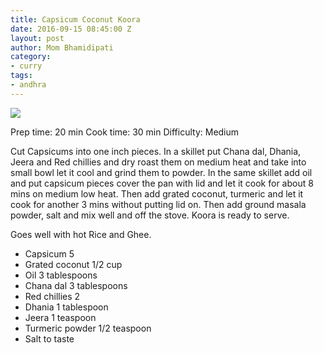```yaml
---
title: Capsicum Coconut Koora
date: 2016-09-15 08:45:00 Z
layout: post
author: Mom Bhamidipati
category:
- curry
tags:
- andhra
---
```


<img src="png/c769317da2647831507ca73563aff487.png" />

Prep time: 20 min
Cook time: 30 min
Difficulty: Medium

Cut Capsicums into one inch pieces.
In a skillet put Chana dal, Dhania, Jeera and Red chillies and dry roast them on medium heat and take into small bowl let it cool and grind them to powder.
In the same skillet add oil and put capsicum pieces cover the pan with lid and let it cook for about 8 mins on medium low heat.
Then add grated coconut, turmeric and let it cook for another 3 mins without putting lid on.
Then add ground masala powder, salt and mix well and off the stove.
Koora is ready to serve.

Goes well with hot Rice and Ghee.

<ul>
    <li>Capsicum 5</li>
    <li>Grated coconut 1/2 cup</li>
    <li>Oil 3 tablespoons</li>
    <li>Chana dal 3 tablespoons</li>
    <li>Red chillies 2</li>
    <li>Dhania 1 tablespoon</li>
    <li>Jeera 1 teaspoon</li>
    <li>Turmeric powder 1/2 teaspoon</li>
    <li>Salt to taste</li>
</ul>